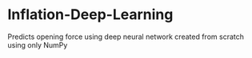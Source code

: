 # Inflation-Deep-Learning
Predicts opening force using deep neural network created from scratch using only NumPy

